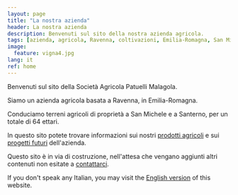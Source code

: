 ```yaml
---
layout: page
title: "La nostra azienda"
header: La nostra azienda
description: Benvenuti sul sito della nostra azienda agricola.
tags: [azienda, agricola, Ravenna, coltivazioni, Emilia-Romagna, San Michele, Santerno, Manzone, ettari, campi]
image:
  feature: vigna4.jpg
lang: it
ref: home
---
```


Benvenuti sul sito della Società Agricola Patuelli Malagola.     

Siamo un azienda agricola basata a Ravenna, in Emilia-Romagna. 

Conduciamo terreni agricoli di proprietà a San Michele e a Santerno, per un totale di 64 ettari.

In questo sito potete trovare informazioni sui nostri [prodotti agricoli](/prodotti) e sui [progetti futuri](/progetti) dell'azienda.

Questo sito è in via di costruzione, nell'attesa che vengano aggiunti altri contenuti non esitate a [contattarci](/contatti).   

If you don't speak any Italian, you may visit the [English version](/en) of this website.   
